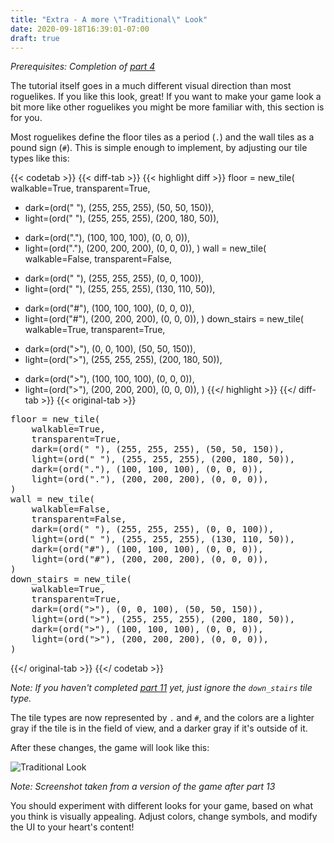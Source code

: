 ```yaml
---
title: "Extra - A more \"Traditional\" Look"
date: 2020-09-18T16:39:01-07:00
draft: true
---
```


_Prerequisites: Completion of [part 4](/tutorials/tcod/v2/part-4/)_

The tutorial itself goes in a much different visual direction than most roguelikes. If you like this look, great! If you want to make your game look a bit more like other roguelikes you might be more familiar with, this section is for you.

Most roguelikes define the floor tiles as a period (`.`) and the wall tiles as a pound sign (`#`). This is simple enough to implement, by adjusting our tile types like this:

{{< codetab >}}
{{< diff-tab >}}
{{< highlight diff >}}
floor = new_tile(
    walkable=True,
    transparent=True,
-   dark=(ord(" "), (255, 255, 255), (50, 50, 150)),
-   light=(ord(" "), (255, 255, 255), (200, 180, 50)),
+   dark=(ord("."), (100, 100, 100), (0, 0, 0)),
+   light=(ord("."), (200, 200, 200), (0, 0, 0)),
)
wall = new_tile(
    walkable=False,
    transparent=False,
-   dark=(ord(" "), (255, 255, 255), (0, 0, 100)),
-   light=(ord(" "), (255, 255, 255), (130, 110, 50)),
+   dark=(ord("#"), (100, 100, 100), (0, 0, 0)),
+   light=(ord("#"), (200, 200, 200), (0, 0, 0)),
)
down_stairs = new_tile(
    walkable=True,
    transparent=True,
-   dark=(ord(">"), (0, 0, 100), (50, 50, 150)),
-   light=(ord(">"), (255, 255, 255), (200, 180, 50)),
+   dark=(ord(">"), (100, 100, 100), (0, 0, 0)),
+   light=(ord(">"), (200, 200, 200), (0, 0, 0)),
)
{{</ highlight >}}
{{</ diff-tab >}}
{{< original-tab >}}
<pre>floor = new_tile(
    walkable=True,
    transparent=True,
    <span class="crossed-out-text">dark=(ord(" "), (255, 255, 255), (50, 50, 150)),</span>
    <span class="crossed-out-text">light=(ord(" "), (255, 255, 255), (200, 180, 50)),</span>
    <span class="new-text">dark=(ord("."), (100, 100, 100), (0, 0, 0)),</span>
    <span class="new-text">light=(ord("."), (200, 200, 200), (0, 0, 0)),</span>
)
wall = new_tile(
    walkable=False,
    transparent=False,
    <span class="crossed-out-text">dark=(ord(" "), (255, 255, 255), (0, 0, 100)),</span>
    <span class="crossed-out-text">light=(ord(" "), (255, 255, 255), (130, 110, 50)),</span>
    <span class="new-text">dark=(ord("#"), (100, 100, 100), (0, 0, 0)),</span>
    <span class="new-text">light=(ord("#"), (200, 200, 200), (0, 0, 0)),</span>
)
down_stairs = new_tile(
    walkable=True,
    transparent=True,
    <span class="crossed-out-text">dark=(ord(">"), (0, 0, 100), (50, 50, 150)),</span>
    <span class="crossed-out-text">light=(ord(">"), (255, 255, 255), (200, 180, 50)),</span>
    <span class="new-text">dark=(ord(">"), (100, 100, 100), (0, 0, 0)),</span>
    <span class="new-text">light=(ord(">"), (200, 200, 200), (0, 0, 0)),</span>
)</pre>
{{</ original-tab >}}
{{</ codetab >}}

_Note: If you haven't completed [part 11](/tutorials/tcod/v2/part-11/) yet, just ignore the `down_stairs` tile type._

The tile types are now represented by `.` and `#`, and the colors are a lighter gray if the tile is in the field of view, and a darker gray if it's outside of it.

After these changes, the game will look like this:

![Traditional Look](/images/traditional-look.png)

_Note: Screenshot taken from a version of the game after part 13_

You should experiment with different looks for your game, based on what you think is visually appealing. Adjust colors, change symbols, and modify the UI to your heart's content!
